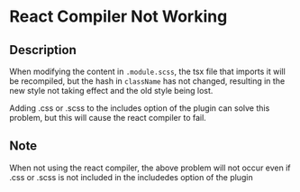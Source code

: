 # React Compiler Not Working

## Description

When modifying the content in `.module.scss`, the tsx file that imports it will be recompiled, but the hash in `className` has not changed, resulting in the new style not taking effect and the old style being lost.

Adding .css or .scss to the includes option of the plugin can solve this problem, but this will cause the react compiler to fail.

## Note

When not using the react compiler, the above problem will not occur even if .css or .scss is not included in the includedes option of the plugin
